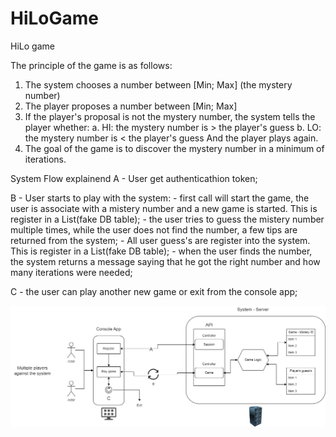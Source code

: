 # HiLoGame
HiLo game

The principle of the game is as follows:
1. The system chooses a number between [Min; Max] (the mystery number)
2. The player proposes a number between [Min; Max]
3. If the player's proposal is not the mystery number, the system tells the player whether:
a. HI: the mystery number is > the player's guess
b. LO: the mystery number is < the player's guess
And the player plays again.
4. The goal of the game is to discover the mystery number in a minimum of iterations.


System Flow explainend
A - User get authenticathion token;

B - User starts to play with the system:
	- first call will start the game, the user is associate with a mistery number and a new game is started. This is register in a List(fake DB table);
	- the user tries to guess the mistery number multiple times, while the user does not find the number, a few tips are returned from the system;
	- All user guess's are register into the system. This is register in a List(fake DB table);
	- when the user finds the number, the system returns a message saying that he got the right number and how many iterations were needed;

C - the user can play another new game or exit from the console app;

![Image alt text](Resources/hilo-flow.png?raw=true "HiLo game flow")